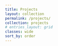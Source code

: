 ```yaml
---
title: Projects
layout: collection
permalink: /projects/
collection: projects
# entries_layout: grid
classes: wide
sort_by: order
---
```


<!-- 
<style>
#digitalStack rect {
    transition: all 0.3s ease;
}

#digitalStack rect.hovered {
    transform: scale(1.1); /* Slightly enlarges the layer */
    fill: orange; /* Changes color to indicate hover */
}

#projectDetails {
    padding: 20px; 
    border: 1px solid black; 
    margin-top: 20px;
}

/* Additional styling for the SVG and its border */
svg {
    border: 1px solid #ccc;
    margin-top: 20px;
}
</style>

<script src="https://d3js.org/d3.v7.min.js"></script>
<div id="graph"></div>

<script>
// Example data for nodes and links
var nodes = [
    {id: "Project A", group: 1},
    {id: "Project B", group: 1},
    {id: "Project C", group: 2},
    // Add more projects
];

var links = [
    {source: "Project A", target: "Project B"},
    {source: "Project B", target: "Project C"},
    // Define connections between projects
];

var width = 800, height = 600;

// Append SVG to the graph container and add zoom functionality
var svg = d3.select("#graph").append("svg")
    .attr("width", width)
    .attr("height", height)
    .call(d3.zoom().on("zoom", function (event) {
        container.attr("transform", event.transform);
    }))
    .append("g");

var container = svg.append("g");

// Simulation setup with forces
var simulation = d3.forceSimulation(nodes)
    .force("link", d3.forceLink(links).id(d => d.id).distance(100)) // Adjust link distance
    .force("charge", d3.forceManyBody().strength(-400)) // Adjust repulsive force strength
    .force("center", d3.forceCenter(width / 2, height / 2))
    .force("collide", d3.forceCollide().radius(50)); // Prevent node overlap

// Draw lines for links in the container group
var link = container.append("g")
    .attr("class", "links")
    .selectAll("line")
    .data(links)
    .enter().append("line")
    .attr("stroke-width", 2);

// Draw circles for nodes in the container group
var node = container.append("g")
    .attr("class", "nodes")
    .selectAll("circle")
    .data(nodes)
    .enter().append("circle")
    .attr("r", 5)
    .on("mouseover", function() { d3.select(this).transition().attr("r", 10); })
    .on("mouseout", function() { d3.select(this).transition().attr("r", 5); });

// Add draggable and zoomable behavior to nodes
node.call(d3.drag()
    .on("start", dragstarted)
    .on("drag", dragged)
    .on("end", dragended));

// Add labels in the container group
var labels = container.append("g")
    .attr("class", "labels")
    .selectAll("text")
    .data(nodes)
    .enter().append("text")
    .text(function(d) { return d.id; })
    .attr("x", 8)
    .attr("y", "0.31em");

// Update positions within the container
simulation.on("tick", () => {
    link
        .attr("x1", d => d.source.x)
        .attr("y1", d => d.source.y)
        .attr("x2", d => d.target.x)
        .attr("y2", d => d.target.y);

    node
        .attr("cx", d => d.x)
        .attr("cy", d => d.y);

    labels
        .attr("x", d => d.x)
        .attr("y", d => d.y);
});

// Drag and zoom functions
function dragstarted(event) {
    if (!event.active) simulation.alphaTarget(0.3).restart();
    event.subject.fx = event.subject.x;
    event.subject.fy = event.subject.y;
}

function dragged(event) {
    event.subject.fx = event.x;
    event.subject.fy = event.y;
}

function dragended(event) {
    if (!event.active) simulation.alphaTarget(0);
    event.subject.fx = null;
    event.subject.fy = null;
}

</script> -->
